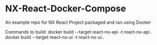 # NX-React-Docker-Compose

An example repo for NX React Project packaged and ran using Docker

Commands to build:
docker build --target react-nx-api -t react-nx-api .
docker build --target react-nx-ui -t react-nx-ui .
